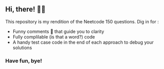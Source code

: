## Hi, there! 🙆‍♀️
This repository is my rendition of the Neetcode 150 questions. Dig in for :
- Funny comments :speech_balloon: that guide you to clarity
- Fully complilable (is that a word?) code
- A handy test case code in the end of each approach to debug your solutions

### Have fun, bye! 
